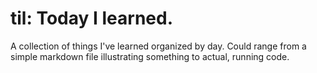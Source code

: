 # til: Today I learned.

A collection of things I've learned organized by day. Could range from a simple markdown file illustrating something
to actual, running code.
